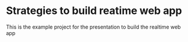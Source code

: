 # Strategies to build reatime web app
This is the example project for the presentation to build the realtime web app
